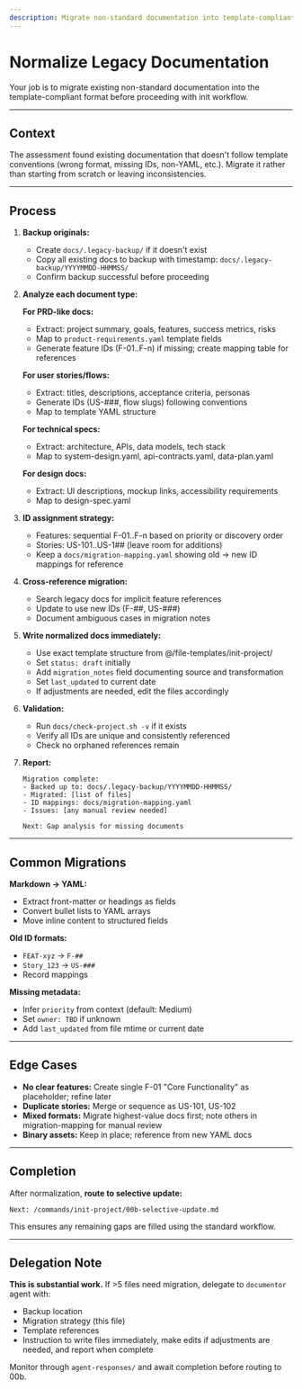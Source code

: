 ```yaml
---
description: Migrate non-standard documentation into template-compliant format
---
```


# Normalize Legacy Documentation

Your job is to migrate existing non-standard documentation into the template-compliant format before proceeding with init workflow.

---

## Context

The assessment found existing documentation that doesn't follow template conventions (wrong format, missing IDs, non-YAML, etc.). Migrate it rather than starting from scratch or leaving inconsistencies.

---

## Process

1. **Backup originals:**
   - Create `docs/.legacy-backup/` if it doesn't exist
   - Copy all existing docs to backup with timestamp: `docs/.legacy-backup/YYYYMMDD-HHMMSS/`
   - Confirm backup successful before proceeding

2. **Analyze each document type:**

   **For PRD-like docs:**
   - Extract: project summary, goals, features, success metrics, risks
   - Map to `product-requirements.yaml` template fields
   - Generate feature IDs (F-01..F-n) if missing; create mapping table for references
   
   **For user stories/flows:**
   - Extract: titles, descriptions, acceptance criteria, personas
   - Generate IDs (US-###, flow slugs) following conventions
   - Map to template YAML structure
   
   **For technical specs:**
   - Extract: architecture, APIs, data models, tech stack
   - Map to system-design.yaml, api-contracts.yaml, data-plan.yaml
   
   **For design docs:**
   - Extract: UI descriptions, mockup links, accessibility requirements
   - Map to design-spec.yaml

3. **ID assignment strategy:**
   - Features: sequential F-01..F-n based on priority or discovery order
   - Stories: US-101..US-1## (leave room for additions)
   - Keep a `docs/migration-mapping.yaml` showing old → new ID mappings for reference

4. **Cross-reference migration:**
   - Search legacy docs for implicit feature references
   - Update to use new IDs (F-##, US-###)
   - Document ambiguous cases in migration notes

5. **Write normalized docs immediately:**
   - Use exact template structure from @/file-templates/init-project/
   - Set `status: draft` initially
   - Add `migration_notes` field documenting source and transformation
   - Set `last_updated` to current date
   - If adjustments are needed, edit the files accordingly

6. **Validation:**
   - Run `docs/check-project.sh -v` if it exists
   - Verify all IDs are unique and consistently referenced
   - Check no orphaned references remain

7. **Report:**
   ```
   Migration complete:
   - Backed up to: docs/.legacy-backup/YYYYMMDD-HHMMSS/
   - Migrated: [list of files]
   - ID mappings: docs/migration-mapping.yaml
   - Issues: [any manual review needed]
   
   Next: Gap analysis for missing documents
   ```

---

## Common Migrations

**Markdown → YAML:**
- Extract front-matter or headings as fields
- Convert bullet lists to YAML arrays
- Move inline content to structured fields

**Old ID formats:**
- `FEAT-xyz` → `F-##`
- `Story_123` → `US-###`
- Record mappings

**Missing metadata:**
- Infer `priority` from context (default: Medium)
- Set `owner: TBD` if unknown
- Add `last_updated` from file mtime or current date

---

## Edge Cases

- **No clear features:** Create single F-01 "Core Functionality" as placeholder; refine later
- **Duplicate stories:** Merge or sequence as US-101, US-102
- **Mixed formats:** Migrate highest-value docs first; note others in migration-mapping for manual review
- **Binary assets:** Keep in place; reference from new YAML docs

---

## Completion

After normalization, **route to selective update:**
```
Next: /commands/init-project/00b-selective-update.md
```

This ensures any remaining gaps are filled using the standard workflow.

---

## Delegation Note

**This is substantial work.** If >5 files need migration, delegate to `documentor` agent with:
- Backup location
- Migration strategy (this file)
- Template references
- Instruction to write files immediately, make edits if adjustments are needed, and report when complete

Monitor through `agent-responses/` and await completion before routing to 00b.

